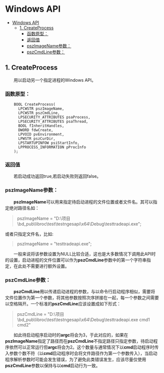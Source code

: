 # Windows API
<!-- TOC depthFrom:1 depthTo:6 withLinks:1 updateOnSave:1 orderedList:0 -->

- [Windows API](#windows-api)
	- [1. CreateProcess](#1-createprocess)
		- [函数原型：](#函数原型)
		- [返回值](#返回值)
		- [pszImageName参数：](#pszimagename参数)
		- [pszCmdLine参数：](#pszcmdline参数)

<!-- /TOC -->
## 1. CreateProcess
&emsp;&emsp;用以启动另一个指定进程的Windows API。

### 函数原型：
```
    BOOL CreateProcess(
      LPCWSTR pszImageName,
      LPCWSTR pszCmdLine,
      LPSECURITY_ATTRIBUTES psaProcess,
      LPSECURITY_ATTRIBUTES psaThread,
      BOOL fInheritHandles,
      DWORD fdwCreate,
      LPVOID pvEnvironment,
      LPWSTR pszCurDir,
      LPSTARTUPINFOW psiStartInfo,
      LPPROCESS_INFORMATION pProcInfo
    );
```

### 返回值
&emsp;&emsp;若启动成功返回true,若启动失败则返回false。

### pszImageName参数：
&emsp;&emsp;**pszImageName**可以用来指定待启动进程的文件位置或者文件名。其可以指定绝对路径名如：

>pszImageName = "D:\\项目\\bd_pub\\libroc\\test\\testngesapi\\x64\\Debug\\testtradeapi.exe";

或者只指定文件名，比如:

>pszImageName = "testtradeapi.exe";

&emsp;&emsp;一般来说将该参数设置为NULL比较合适，这也是大多数情况下调用此API时的设置，启动进程的文件位置可以作为**pszCmdLine**参数中的第一个字符串指定，在此处不需要进行额外设置。

### pszCmdLine参数：
&emsp;&emsp;**pszCmdLine**用以传递启动进程的参数，与以命令行启动程序相似，需要将文件位置作为第一个参数，将其他参数按照次序拼接在一起，每一个参数之间需要以空格隔开。一个标准的**pszCmdLine**应该设置成如下形式：

>pszCmdLine = "D:\\项目\\bd_pub\\libroc\\test\\testngesapi\\x64\\Debug\\testtradeapi.exe cmd1 cmd2"

&emsp;&emsp;如此待启动程序启动时的**argc**将会为3，于此对应的，如果在**pszImageName**指定了路径而在**pszCmdLine**不指定路径只指定参数，待启动程序依然可以正常运行但**argc**将会为2。这个数量与通常情况下以**cmd**启动程序时传入参数个数不符（以**cmd**启动程序时会将文件路径作为第一个参数传入），当启动程序解析参数时可能会发生错误，为了避免此类错误发生，应该尽量仅使用**pszCmdLine**参数以保持与以**cmd**启动行为一致。
